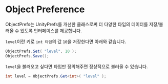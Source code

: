 # Object Preference

ObjectPrefs는 UnityPrefs를 개선한 클래스로써 더 다양한 타입의 데이터를 저장/불러올 수 있도록 인터페이스를 제공합니다.

`level`이란 키로 `int 타입`의 값 `10`을 저장한다면 아래와 같습니다.

``` csharp
ObjectPrefs.Set( "level", 10 );
ObjectPrefs.Save();
```

`level`을 불러오고 싶다면 타입만 정의해주면 정상적으로 불러올 수 있습니다.

``` csharp
int level = ObjectPrefs.Get<int>( "level" );
```